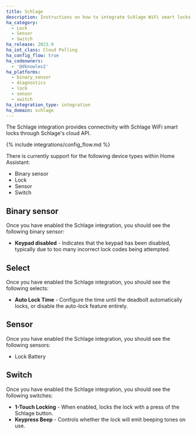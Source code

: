 ```yaml
---
title: Schlage
description: Instructions on how to integrate Schlage WiFi smart locks into Home Assistant.
ha_category:
  - Lock
  - Sensor
  - Switch
ha_release: 2023.9
ha_iot_class: Cloud Polling
ha_config_flow: true
ha_codeowners:
  - '@dknowles2'
ha_platforms:
  - binary_sensor
  - diagnostics
  - lock
  - sensor
  - switch
ha_integration_type: integration
ha_domain: schlage
---
```


The Schlage integration provides connectivity with Schlage WiFi smart locks through Schlage's cloud API.

{% include integrations/config_flow.md %}

There is currently support for the following device types within Home Assistant:

- Binary sensor
- Lock
- Sensor
- Switch

## Binary sensor

Once you have enabled the Schlage integration, you should see the following binary sensor:

- **Keypad disabled** - Indicates that the keypad has been disabled, typically due to too many incorrect lock codes being attempted.

## Select

Once you have enabled the Schlage integration, you should see the following selects:

- **Auto Lock Time** - Configure the time until the deadbolt automatically locks, or disable the auto-lock feature entirely.

## Sensor

Once you have enabled the Schlage integration, you should see the following sensors:

- Lock Battery

## Switch

Once you have enabled the Schlage integration, you should see the following switches:

- **1-Touch Locking** - When enabled, locks the lock with a press of the Schlage button.
- **Keypress Beep** - Controls whether the lock will emit beeping tones on use.
